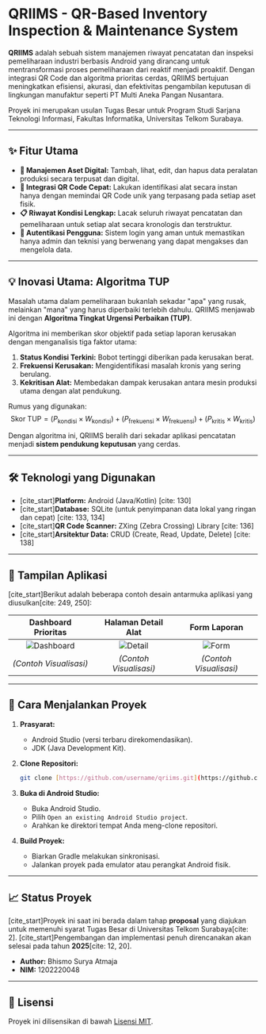 # QRIIMS - QR-Based Inventory Inspection & Maintenance System

**QRIIMS** adalah sebuah sistem manajemen riwayat pencatatan dan inspeksi pemeliharaan industri berbasis Android yang dirancang untuk mentransformasi proses pemeliharaan dari reaktif menjadi proaktif. Dengan integrasi QR Code dan algoritma prioritas cerdas, QRIIMS bertujuan meningkatkan efisiensi, akurasi, dan efektivitas pengambilan keputusan di lingkungan manufaktur seperti PT Multi Aneka Pangan Nusantara.

Proyek ini merupakan usulan Tugas Besar untuk Program Studi Sarjana Teknologi Informasi, Fakultas Informatika, Universitas Telkom Surabaya.

---

## ✨ Fitur Utama

-   **📱 Manajemen Aset Digital:** Tambah, lihat, edit, dan hapus data peralatan produksi secara terpusat dan digital.
-   **🔗 Integrasi QR Code Cepat:** Lakukan identifikasi alat secara instan hanya dengan memindai QR Code unik yang terpasang pada setiap aset fisik.
-   **📋 Riwayat Kondisi Lengkap:** Lacak seluruh riwayat pencatatan dan pemeliharaan untuk setiap alat secara kronologis dan terstruktur.
-   **🔐 Autentikasi Pengguna:** Sistem login yang aman untuk memastikan hanya admin dan teknisi yang berwenang yang dapat mengakses dan mengelola data.

---

## 💡 Inovasi Utama: Algoritma TUP

Masalah utama dalam pemeliharaan bukanlah sekadar "apa" yang rusak, melainkan "mana" yang harus diperbaiki terlebih dahulu. QRIIMS menjawab ini dengan **Algoritma Tingkat Urgensi Perbaikan (TUP)**.

Algoritma ini memberikan skor objektif pada setiap laporan kerusakan dengan menganalisis tiga faktor utama:

1.  **Status Kondisi Terkini:** Bobot tertinggi diberikan pada kerusakan berat.
2.  **Frekuensi Kerusakan:** Mengidentifikasi masalah kronis yang sering berulang.
3.  **Kekritisan Alat:** Membedakan dampak kerusakan antara mesin produksi utama dengan alat pendukung.

Rumus yang digunakan:
$$ \text{Skor TUP} = (P_{\text{kondisi}} \times W_{\text{kondisi}}) + (P_{\text{frekuensi}} \times W_{\text{frekuensi}}) + (P_{\text{kritis}} \times W_{\text{kritis}}) $$

Dengan algoritma ini, QRIIMS beralih dari sekadar aplikasi pencatatan menjadi **sistem pendukung keputusan** yang cerdas.

---

## 🛠️ Teknologi yang Digunakan

-   [cite_start]**Platform:** Android (Java/Kotlin) [cite: 130]
-   [cite_start]**Database:** SQLite (untuk penyimpanan data lokal yang ringan dan cepat) [cite: 133, 134]
-   [cite_start]**QR Code Scanner:** ZXing (Zebra Crossing) Library [cite: 136]
-   [cite_start]**Arsitektur Data:** CRUD (Create, Read, Update, Delete) [cite: 138]

---

## 📸 Tampilan Aplikasi

[cite_start]Berikut adalah beberapa contoh desain antarmuka aplikasi yang diusulkan[cite: 249, 250]:

| Dashboard Prioritas | Halaman Detail Alat | Form Laporan |
| :-----------------: | :-----------------: | :------------: |
| ![Dashboard](httpse://user-images.githubusercontent.com/username/repo/dashboard.png) | ![Detail](httpse://user-images.githubusercontent.com/username/repo/detail.png) | ![Form](httpse://user-images.githubusercontent.com/username/repo/form.png) |
| *(Contoh Visualisasi)* | *(Contoh Visualisasi)* | *(Contoh Visualisasi)* |

---

## 🚀 Cara Menjalankan Proyek

1.  **Prasyarat:**
    -   Android Studio (versi terbaru direkomendasikan).
    -   JDK (Java Development Kit).

2.  **Clone Repositori:**
    ```bash
    git clone [https://github.com/username/qriims.git](https://github.com/username/qriims.git)
    ```

3.  **Buka di Android Studio:**
    -   Buka Android Studio.
    -   Pilih `Open an existing Android Studio project`.
    -   Arahkan ke direktori tempat Anda meng-clone repositori.

4.  **Build Proyek:**
    -   Biarkan Gradle melakukan sinkronisasi.
    -   Jalankan proyek pada emulator atau perangkat Android fisik.

---

## 📈 Status Proyek

[cite_start]Proyek ini saat ini berada dalam tahap **proposal** yang diajukan untuk memenuhi syarat Tugas Besar di Universitas Telkom Surabaya[cite: 2]. [cite_start]Pengembangan dan implementasi penuh direncanakan akan selesai pada tahun **2025**[cite: 12, 20].

-   **Author:** Bhismo Surya Atmaja
-   **NIM:** 1202220048

---

## 📄 Lisensi

Proyek ini dilisensikan di bawah [Lisensi MIT](LICENSE).
